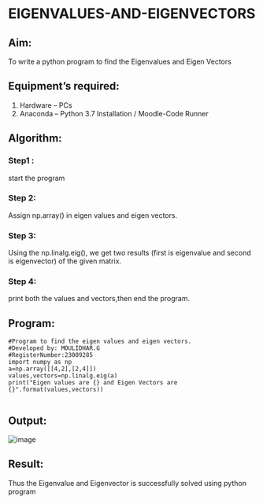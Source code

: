 # EIGENVALUES-AND-EIGENVECTORS
## Aim:
To write a python program to find the Eigenvalues and Eigen Vectors
## Equipment’s required:
1. 	Hardware – PCs
2. 	Anaconda – Python 3.7 Installation / Moodle-Code Runner
## Algorithm:
### Step1 : 
start the program
### Step 2: 
Assign np.array() in eigen values and eigen vectors.


### Step 3:
Using the np.linalg.eig(),  we get two results (first is eigenvalue and second is eigenvector) of the given matrix.
### Step 4: 
print both the values and vectors,then end the program.



## Program:
```
#Program to find the eigen values and eigen vectors.
#Developed by: MOULIDHAR.G
#RegisterNumber:23009285
import numpy as np
a=np.array([[4,2],[2,4]])
values,vectors=np.linalg.eig(a)
print("Eigen values are {} and Eigen Vectors are {}".format(values,vectors))


```

## Output:
![image](https://github.com/moulidharyadav/EIGENVALUES-AND-EIGENVECTORS/assets/147078316/604c8dfc-ec49-4c84-8572-0b164c245235)

## Result:
Thus the Eigenvalue and Eigenvector is successfully solved using python program
